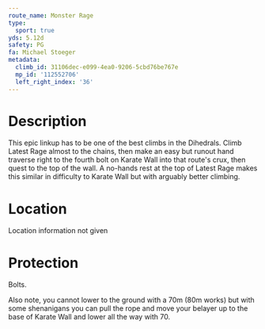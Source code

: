 ```yaml
---
route_name: Monster Rage
type:
  sport: true
yds: 5.12d
safety: PG
fa: Michael Stoeger
metadata:
  climb_id: 31106dec-e099-4ea0-9206-5cbd76be767e
  mp_id: '112552706'
  left_right_index: '36'
---
```

# Description
This epic linkup has to be one of the best climbs in the Dihedrals. Climb Latest Rage almost to the chains, then make an easy but runout hand traverse right to the fourth bolt on Karate Wall into that route's crux, then quest to the top of the wall. A no-hands rest at the top of Latest Rage makes this similar in difficulty to Karate Wall but with arguably better climbing.

# Location
Location information not given

# Protection
Bolts.

Also note, you cannot lower to the ground with a 70m (80m works) but with some shenanigans you can pull the rope and move your belayer up to the base of Karate Wall and lower all the way with 70.
